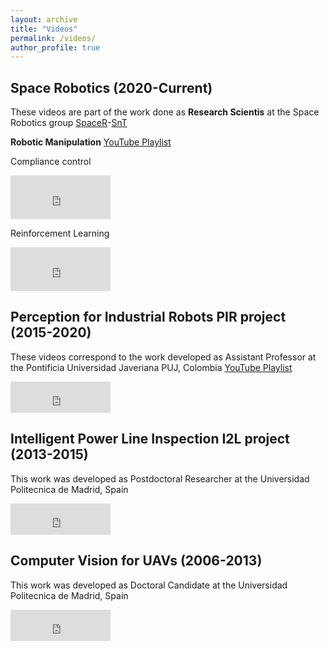```yaml
---
layout: archive
title: "Videos"
permalink: /videos/
author_profile: true
---
```



## Space Robotics (2020-Current)
These videos are part of the work done as **Research Scientis** at the Space Robotics group [SpaceR](https://wwwfr.uni.lu/snt/research/spacer)-[SnT](https://wwwfr.uni.lu/snt)

**Robotic Manipulation** [YouTube Playlist](https://www.youtube.com/watch?v=iIFscA-CHRU&list=PLgYA51rB9xXynoPi84eUmstvUlMwtDcp2)

Compliance control

<iframe width="160" height="70" src="https://www.youtube.com/embed/iIFscA-CHRU" title="YouTube video player" frameborder="0" allow="accelerometer; autoplay; clipboard-write; encrypted-media; gyroscope; picture-in-picture; web-share" allowfullscreen></iframe>


Reinforcement Learning
<iframe width="160" height="70" src="https://www.youtube.com/embed/ELYO4gk41X0" title="YouTube video player" frameborder="0" allow="accelerometer; autoplay; clipboard-write; encrypted-media; gyroscope; picture-in-picture" allowfullscreen></iframe>



## Perception for Industrial Robots PIR project (2015-2020)
These videos correspond to the work developed as Assistant Professor at the Pontificia Universidad Javeriana PUJ, Colombia [YouTube Playlist](https://www.youtube.com/playlist?list=PLgYA51rB9xXyten-mM70tFMB6u1OTJNs7)

<iframe width="160" height="50" src="https://www.youtube.com/embed/vROEpZhGbZk" title="YouTube video player" frameborder="0" allow="accelerometer; autoplay; clipboard-write; encrypted-media; gyroscope; picture-in-picture" allowfullscreen></iframe>



## Intelligent Power Line Inspection I2L project (2013-2015)
This work was developed as Postdoctoral Researcher at the Universidad Politecnica de Madrid, Spain

<iframe width="160" height="50" src="https://www.youtube.com/embed/videoseries?list=PLgYA51rB9xXymIUKe1llMTe5hkbXc9Jwi" title="YouTube video player" frameborder="0" allow="accelerometer; autoplay; clipboard-write; encrypted-media; gyroscope; picture-in-picture" allowfullscreen></iframe>



## Computer Vision for UAVs (2006-2013)
This work was developed as Doctoral Candidate at the Universidad Politecnica de Madrid, Spain

<iframe width="160" height="50" src="https://www.youtube.com/embed/videoseries?list=PLgYA51rB9xXxn9nekTBuUQJBt-Hstww2W" title="YouTube video player" frameborder="0" allow="accelerometer; autoplay; clipboard-write; encrypted-media; gyroscope; picture-in-picture" allowfullscreen></iframe>

